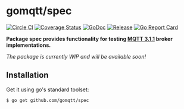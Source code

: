 # gomqtt/spec

[![Circle CI](https://img.shields.io/circleci/project/gomqtt/spec.svg)](https://circleci.com/gh/gomqtt/spec)
[![Coverage Status](https://coveralls.io/repos/gomqtt/spec/badge.svg?branch=master&service=github)](https://coveralls.io/github/gomqtt/spec?branch=master)
[![GoDoc](https://godoc.org/github.com/gomqtt/spec?status.svg)](http://godoc.org/github.com/gomqtt/spec)
[![Release](https://img.shields.io/github/release/gomqtt/spec.svg)](https://github.com/gomqtt/spec/releases)
[![Go Report Card](https://goreportcard.com/badge/github.com/gomqtt/spec)](http://goreportcard.com/report/gomqtt/spec)

**Package spec provides functionality for testing [MQTT 3.1.1](http://docs.oasis-open.org/mqtt/mqtt/v3.1.1/) broker implementations.**

_The package is currently WIP and will be available soon!_

## Installation

Get it using go's standard toolset:

```bash
$ go get github.com/gomqtt/spec
```

